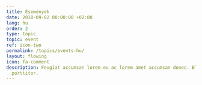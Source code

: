 ```yaml
---
title: Események
date: 2018-09-02 00:00:00 +02:00
lang: hu
order: 2
type: topic
topic: event
ref: icon-two
permalink: /topics/events-hu/
layout: flowing
icon: fa-comment
description: Feugiat accumsan lorem eu ac lorem amet accumsan donec. Blandit orci
  porttitor.
---
```

